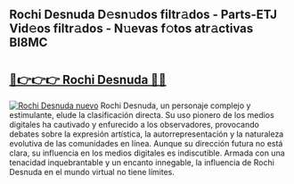 ## Rochi Desnuda D𝚎sn𝚞dos filtr𝚊dos - Parts-ETJ Vid𝚎os filtr𝚊dos - N𝚞evas f𝚘tos atr𝚊ctivas BI8MC

# <h2><a href="http://mb11apv.tromn.icu/?c=Rochi+Desnuda">🔗👉👉👉 Rochi Desnuda 🔗🔗</a></h2>

[![Rochi Desnuda nuevo](https://i.imgur.com/pEAQMta.gif)](http://mb11apv.tromn.icu/?c=Rochi+Desnuda)
Rochi Desnuda, un personaje complejo y estimulante, elude la clasificación directa. Su uso pionero de los medios digitales ha cautivado y enfurecido a los observadores, provocando debates sobre la expresión artística, la autorrepresentación y la naturaleza evolutiva de las comunidades en línea. Aunque su dirección futura no está clara, su influencia en los medios digitales es indiscutible. Armada con una tenacidad inquebrantable y un encanto innegable, la influencia de Rochi Desnuda en el mundo virtual no tiene límites.
